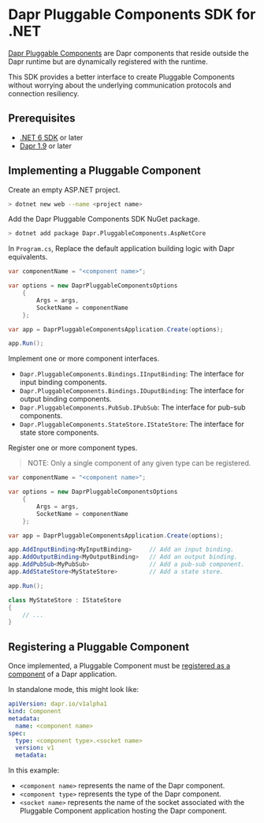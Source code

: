# Dapr Pluggable Components SDK for .NET

[Dapr Pluggable Components](https://docs.dapr.io/concepts/components-concept/#built-in-and-pluggable-components) are Dapr components that reside outside the Dapr runtime but are dynamically registered with the runtime.

This SDK provides a better interface to create Pluggable Components without worrying about the underlying communication protocols and connection resiliency.

## Prerequisites

- [.NET 6 SDK](https://dotnet.microsoft.com/) or later
- [Dapr 1.9](https://dapr.io/) or later

## Implementing a Pluggable Component

Create an empty ASP.NET project.

```bash
> dotnet new web --name <project name>
```

Add the Dapr Pluggable Components SDK NuGet package.

```bash
> dotnet add package Dapr.PluggableComponents.AspNetCore
```

In `Program.cs`, Replace the default application building logic with Dapr equivalents.

```csharp
var componentName = "<component name>";

var options = new DaprPluggableComponentsOptions
    {
        Args = args,
        SocketName = componentName
    };

var app = DaprPluggableComponentsApplication.Create(options);

app.Run();
```

Implement one or more component interfaces.

- `Dapr.PluggableComponents.Bindings.IInputBinding`: The interface for input binding components.
- `Dapr.PluggableComponents.Bindings.IOuputBinding`: The interface for output binding components.
- `Dapr.PluggableComponents.PubSub.IPubSub`: The interface for pub-sub components.
- `Dapr.PluggableComponents.StateStore.IStateStore`: The interface for state store components.

Register one or more component types.

> NOTE: Only a single component of any given type can be registered.

```csharp
var componentName = "<component name>";

var options = new DaprPluggableComponentsOptions
    {
        Args = args,
        SocketName = componentName
    };

var app = DaprPluggableComponentsApplication.Create(options);

app.AddInputBinding<MyInputBinding>     // Add an input binding.
app.AddOutputBinding<MyOutputBinding>   // Add an output binding.
app.AddPubSub<MyPubSub>                 // Add a pub-sub component.
app.AddStateStore<MyStateStore>         // Add a state store.

app.Run();

class MyStateStore : IStateStore
{
    // ...
}
```

## Registering a Pluggable Component

Once implemented, a Pluggable Component must be [registered as a component](https://docs.dapr.io/operations/components/pluggable-components/pluggable-components-registration/) of a Dapr application.

In standalone mode, this might look like:

```yaml
apiVersion: dapr.io/v1alpha1
kind: Component
metadata:
  name: <component name>
spec:
  type: <component type>.<socket name>
  version: v1
  metadata:
```

In this example:

- `<component name>` represents the name of the Dapr component.
- `<component type>` represents the type of the Dapr component.
- `<socket name>` represents the name of the socket associated with the Pluggable Component application hosting the Dapr component.